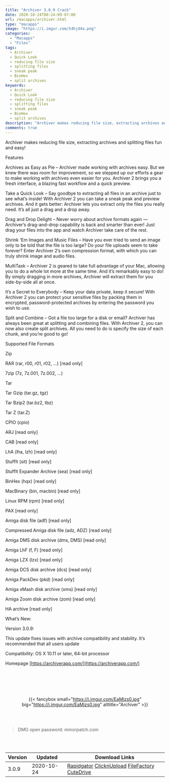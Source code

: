 ```yaml
---
title: "Archiver 3.0.9 Crack"
date: 2020-10-24T00:24:09-07:00
url: /macapps/archiver.html
type: "macapps"
image: "https://i.imgur.com/S4hjd4a.png"
categories:
  - "Macapps"
  - "Files"
tags:
  - Archiver
  - Quick Look
  - reducing file size
  - splitting files
  - sneak peak
  - BinHex
  - split archives
keywords:
  - Archiver
  - Quick Look
  - reducing file size
  - splitting files
  - sneak peak
  - BinHex
  - split archives
description: "Archiver makes reducing file size, extracting archives and splitting files fun and easy"
comments: true
---
```


Archiver makes reducing file size, extracting archives and splitting files fun and easy!

Features

Archives as Easy as Pie – Archiver made working with archives easy. But we knew there was room for improvement, so we stepped up our efforts a gear to make working with archives even easier for you. Archiver 2 brings you a fresh interface, a blazing fast workflow and a quick preview.

Take a Quick Look – Say goodbye to extracting all files in an archive just to see what’s inside! With Archiver 2 you can take a sneak peak and preview archives. And it gets better: Archiver lets you extract only the files you really need. It’s all just a drag and a drop away.

Drag and Drop Delight – Never worry about archive formats again — Archiver’s drag-and-drop capability is back and smarter than ever! Just drag your files into the app and watch Archiver take care of the rest.

Shrink ‘Em Images and Music Files – Have you ever tried to send an image only to be told that the file is too large? Do your file uploads seem to take forever? Enter Archiver 2’s own compression format, with which you can truly shrink image and audio files.

MultiTask – Archiver 2 is geared to take full advantage of your Mac, allowing you to do a whole lot more at the same time. And it’s remarkably easy to do! By simply dragging in more archives, Archiver will extract them for you side-by-side all at once.

It’s a Secret to Everybody – Keep your data private, keep it secure! With Archiver 2 you can protect your sensitive files by packing them in encrypted, password-protected archives by entering the password you wish to use.

Split and Combine – Got a file too large for a disk or email? Archiver has always been great at splitting and combining files. With Archiver 2, you can now also create split archives. All you need to do is specify the size of each chunk, and you’re good to go!

Supported File Formats

Zip

RAR (rar, r00, r01, r02, …) [read only]

7zip (7z, 7z.001, 7z.002, …)

Tar

Tar Gzip (tar.gz, tgz)

Tar Bzip2 (tar.bz2, tbz)

Tar Z (tar.Z)

CPIO (cpio)

ARJ [read only]

CAB [read only]

LhA (lha, lzh) [read only]

StuffIt (sit) [read only]

StuffIt Expander Archive (sea) [read only]

BinHex (hqx) [read only]

MacBinary (bin, macbin) [read only]

Linux RPM (rpm) [read only]

PAX [read only]

Amiga disk file (adf) [read only]

Compressed Amiga disk file (adz, ADZ) [read only]

Amiga DMS disk archive (dms, DMS) [read only]

Amiga LhF (f, F) [read only]

Amiga LZX (lzx) [read only]

Amiga DCS disk archive (dcs) [read only]

Amiga PackDev (pkd) [read only]

Amiga xMash disk archive (xms) [read only]

Amiga Zoom disk archive (zom) [read only]

HA archive [read only]

What’s New:



Version 3.0.9:

This update fixes issues with archive compatibility and stability. It’s recommended that all users update

Compatibility: OS X 10.11 or later, 64-bit processor

Homepage [https://archiverapp.com/](https://archiverapp.com/)

<br/>
<br/>
<script async src="https://pagead2.googlesyndication.com/pagead/js/adsbygoogle.js"></script>
<ins class="adsbygoogle"
     style="display:block; text-align:center;"
     data-ad-layout="in-article"
     data-ad-format="fluid"
     data-ad-client="ca-pub-8746275014476192"
     data-ad-slot="5144997159"></ins>
<script>
     (adsbygoogle = window.adsbygoogle || []).push({});
</script>
<br/>
<br/>


<center>

{{< fancybox small="https://i.imgur.com/EaMjzs0.jpg" big="https://i.imgur.com/EaMjzs0.jpg" alttitle="Archiver" >}}

</center>

<br/>
<br/>


> DMG open password: minorpatch.com

<br/>

<br/>
<div id="history_version" class="history_version">

| Version | Updated | Download Links |
| ---- | ---- | ---- |
| 3.0.9 | 2020-10-24 | [Rapidgator](https://ouo.io/H95c5w)   [ClicknUpload](https://ouo.io/YliTea)   [FileFactory](https://ouo.io/BNNSMQ)   [CuteDrive](https://ouo.io/ix57TH) |

</div>

